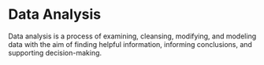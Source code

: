 # Data Analysis

Data analysis is a process of examining, cleansing, modifying, and modeling data with the aim of finding helpful information, informing conclusions, and supporting decision-making. 
